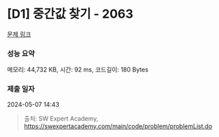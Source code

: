 # [D1] 중간값 찾기 - 2063 

[문제 링크](https://swexpertacademy.com/main/code/problem/problemDetail.do?contestProbId=AV5QPsXKA2UDFAUq) 

### 성능 요약

메모리: 44,732 KB, 시간: 92 ms, 코드길이: 180 Bytes

### 제출 일자

2024-05-07 14:43



> 출처: SW Expert Academy, https://swexpertacademy.com/main/code/problem/problemList.do
